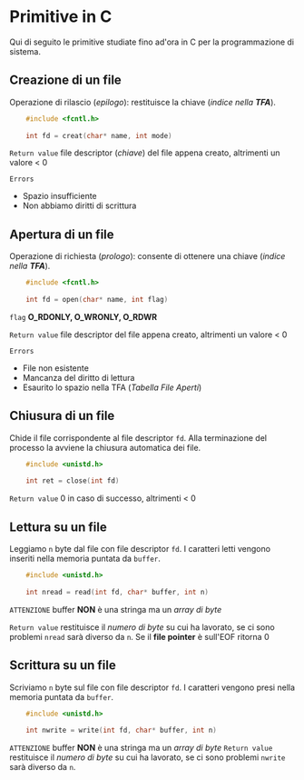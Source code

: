 # **Primitive in C**
Qui di seguito le primitive studiate fino ad'ora in C per la programmazione di sistema.


## Creazione di un file
Operazione di rilascio (_epilogo_): restituisce la chiave (_indice nella **TFA**_).
```c
    #include <fcntl.h>
    
    int fd = creat(char* name, int mode)
```
`Return value` file descriptor (_chiave_) del file appena creato, altrimenti un valore < 0

`Errors`
* Spazio insufficiente
* Non abbiamo diritti di scrittura

 
 

## Apertura di un file
Operazione di richiesta (_prologo_): consente di ottenere una chiave (_indice nella **TFA**_).
```c
    #include <fcntl.h> 
    
    int fd = open(char* name, int flag)
```
`flag` **O_RDONLY, O_WRONLY, O_RDWR**

`Return value` file descriptor del file appena creato, altrimenti un valore < 0

`Errors`
- File non esistente
- Mancanza del diritto di lettura
- Esaurito lo spazio nella TFA (_Tabella File Aperti_)



## Chiusura di un file
Chide il file corrispondente al file descriptor `fd`. Alla terminazione del processo la avviene la chiusura automatica dei file.
```c
    #include <unistd.h>
    
    int ret = close(int fd)
```
`Return value` 0 in caso di successo, altrimenti < 0





## Lettura su un file
Leggiamo `n` byte dal file con file descriptor `fd`. I caratteri letti vengono inseriti nella memoria puntata da `buffer`.
```c
    #include <unistd.h>
    
    int nread = read(int fd, char* buffer, int n)
```
`ATTENZIONE` buffer **NON** è una stringa ma un _array di byte_

`Return value` restituisce il _numero di byte_ su cui ha lavorato, se ci sono problemi `nread` sarà diverso da `n`. Se il **file pointer** è sull'EOF ritorna 0




## Scrittura su un file
Scriviamo `n` byte sul file con file descriptor `fd`. I caratteri vengono presi nella memoria puntata da `buffer`.
```c
    #include <unistd.h>
    
    int nwrite = write(int fd, char* buffer, int n)
```
`ATTENZIONE` buffer **NON** è una stringa ma un _array di byte_
`Return value` restituisce il _numero di byte_ su cui ha lavorato, se ci sono problemi `nwrite` sarà diverso da `n`.
